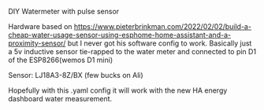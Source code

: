 DIY Watermeter with pulse sensor

Hardware based on https://www.pieterbrinkman.com/2022/02/02/build-a-cheap-water-usage-sensor-using-esphome-home-assistant-and-a-proximity-sensor/
but I never got his software config to work. 
Basically just a 5v inductive sensor tie-rapped to the water meter and connected to pin D1 of the ESP8266(wemos D1 mini)

Sensor: LJ18A3-8Z/BX (few bucks on Ali)

Hopefully with this .yaml config it will work with the new HA energy dashboard water measurement.
